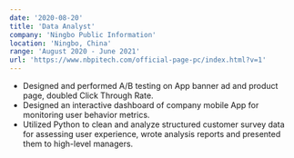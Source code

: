 ```yaml
---
date: '2020-08-20'
title: 'Data Analyst'
company: 'Ningbo Public Information'
location: 'Ningbo, China'
range: 'August 2020 - June 2021'
url: 'https://www.nbpitech.com/official-page-pc/index.html?v=1'
---
```


- Designed and performed A/B testing on App banner ad and product page, doubled Click Through Rate.
- Designed an interactive dashboard of company mobile App for monitoring user behavior metrics.
- Utilized Python to clean and analyze structured customer survey data for assessing user experience, wrote analysis reports and presented them to high-level managers.
